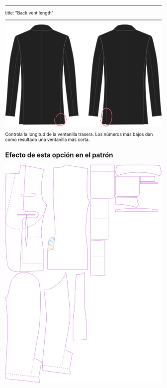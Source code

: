 - - -
title: "Back vent length"
- - -

![Longitud de la abertura trasera](backventlength.svg)

Controla la longitud de la ventanilla trasera. Los números más bajos dan como resultado una ventanilla más corta.

## Efecto de esta opción en el patrón

![Esta imagen muestra el efecto de esta opción superponiendo varias variantes que tienen un valor diferente para esta opción](jaeger_backventlength_sample.svg "Efecto de esta opción en el patrón")
